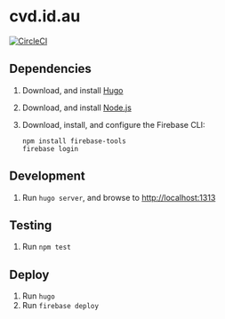 # cvd.id.au

[![CircleCI](https://circleci.com/gh/cvandal/cvd.id.au.svg?style=svg)](https://circleci.com/gh/cvandal/cvd.id.au)

## Dependencies

1. Download, and install [Hugo](https://github.com/gohugoio/hugo/releases)
2. Download, and install [Node.js](https://nodejs.org/en/download)
3. Download, install, and configure the Firebase CLI:

   ```
   npm install firebase-tools
   firebase login
   ```

## Development

1. Run `hugo server`, and browse to [http://localhost:1313](http://localhost:1313)

## Testing

1. Run `npm test`

## Deploy

1. Run `hugo`
2. Run `firebase deploy`
